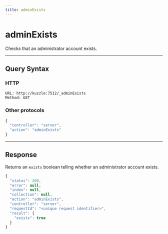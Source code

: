 ```yaml
---
title: adminExists
---
```


# adminExists

<SinceBadge version="1.0.0" />

Checks that an administrator account exists.

---

## Query Syntax

### HTTP

```http
URL: http://kuzzle:7512/_adminExists
Method: GET
```

### Other protocols

```js
{
  "controller": "server",
  "action": "adminExists"
}
```

---

## Response

Returns an `exists` boolean telling whether an administrator account exists.

```javascript
{
  "status": 200,
  "error": null,
  "index": null,
  "collection": null,
  "action": "adminExists",
  "controller": "server",
  "requestId": "<unique request identifier>",
  "result": {
    "exists": true
  }
}
```
